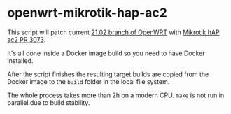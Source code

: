 # openwrt-mikrotik-hap-ac2

This script will patch current [21.02 branch of OpenWRT](https://github.com/openwrt/openwrt/tree/openwrt-21.02)
with [Mikrotik hAP ac2 PR 3073](https://github.com/openwrt/openwrt/pull/3037).

It's all done inside a Docker image build so you need to
have Docker installed.

After the script finishes the resulting target builds are
copied from the Docker image to the `build` folder in the local
file system.

The whole process takes more than 2h on a modern CPU.
`make` is not run in parallel due to build stability.
